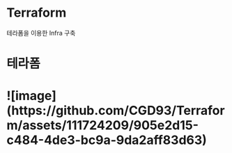 # Terraform
테라폼을 이용한 Infra 구축 
<h1> 테라폼 <h1>
![image](https://github.com/CGD93/Terraform/assets/111724209/905e2d15-c484-4de3-bc9a-9da2aff83d63)
